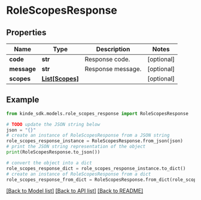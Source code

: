 # RoleScopesResponse


## Properties

Name | Type | Description | Notes
------------ | ------------- | ------------- | -------------
**code** | **str** | Response code. | [optional] 
**message** | **str** | Response message. | [optional] 
**scopes** | [**List[Scopes]**](Scopes.md) |  | [optional] 

## Example

```python
from kinde_sdk.models.role_scopes_response import RoleScopesResponse

# TODO update the JSON string below
json = "{}"
# create an instance of RoleScopesResponse from a JSON string
role_scopes_response_instance = RoleScopesResponse.from_json(json)
# print the JSON string representation of the object
print(RoleScopesResponse.to_json())

# convert the object into a dict
role_scopes_response_dict = role_scopes_response_instance.to_dict()
# create an instance of RoleScopesResponse from a dict
role_scopes_response_from_dict = RoleScopesResponse.from_dict(role_scopes_response_dict)
```
[[Back to Model list]](../README.md#documentation-for-models) [[Back to API list]](../README.md#documentation-for-api-endpoints) [[Back to README]](../README.md)


